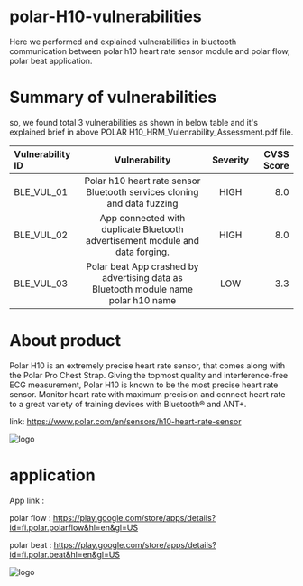 
# polar-H10-vulnerabilities

Here we performed and explained vulnerabilities in bluetooth communication between polar h10 heart rate sensor module and polar flow, polar beat application.

# Summary of vulnerabilities

so, we found total 3 vulnerabilities as shown in below table and it's explained brief in above POLAR H10_HRM_Vulenrability_Assessment.pdf file.


| Vulnerability ID | Vulnerability | Severity | CVSS Score |
| :---             |     :---:     |      :---:  |   ---:  |
| BLE_VUL_01   | Polar h10 heart rate sensor Bluetooth services cloning and data fuzzing     | HIGH    | 8.0  |
| BLE_VUL_02     | App connected with duplicate Bluetooth advertisement module and data forging.       | HIGH      | 8.0 |
| BLE_VUL_03     | Polar beat App crashed by advertising data as Bluetooth module name polar h10 name      | LOW      | 3.3 |

# About product

Polar H10 is an extremely precise heart rate sensor, that comes along with the Polar Pro Chest Strap. Giving the topmost quality and interference-free ECG measurement, Polar H10 is known to be the most precise heart rate sensor. Monitor heart rate with maximum precision and connect heart rate to a great variety of training devices with Bluetooth® and ANT+.

link: https://www.polar.com/en/sensors/h10-heart-rate-sensor

![logo](https://media.dcrainmaker.com/images/2021/12/Polar-H10-Heart-Rate-Strap-In-Depth-Review_thumb.jpg)

# application

 App link : 
 
 polar flow : https://play.google.com/store/apps/details?id=fi.polar.polarflow&hl=en&gl=US
 
 polar beat : https://play.google.com/store/apps/details?id=fi.polar.beat&hl=en&gl=US

![logo](https://is2-ssl.mzstatic.com/image/thumb/Purple126/v4/9f/a7/f1/9fa7f176-88f6-b649-c2cd-a8ba7fea0662/AppIcon-1x_U007emarketing-0-6-0-85-220.png/1200x630wa.png)
